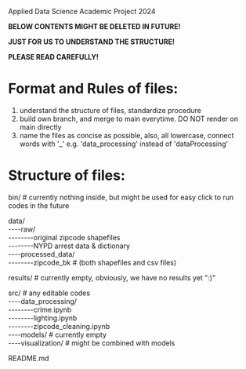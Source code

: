 Applied Data Science Academic Project 2024

**BELOW CONTENTS MIGHT BE DELETED IN FUTURE!**

**JUST FOR US TO UNDERSTAND THE STRUCTURE!**

**PLEASE READ CAREFULLY!**


# Format and Rules of files:
1. understand the structure of files, standardize procedure
2. build own branch, and merge to main everytime. DO NOT render on main directly
3. name the files as concise as possible, also, all lowercase, connect words with '_' e.g. 'data_processing' instead of 'dataProcessing'

# Structure of files:
bin/ # currently nothing inside, but might be used for easy click to run codes in the future

data/ \
----raw/ \
--------original zipcode shapefiles \
--------NYPD arrest data & dictionary \
----processed_data/ \
--------zipcode_bk # (both shapefiles and csv files)

results/ # currently empty, obviously, we have no results yet ":)"

src/ # any editable codes \
----data_processing/ \
--------crime.ipynb \
--------lighting.ipynb \
--------zipcode_cleaning.ipynb \
----models/ # currently empty \
----visualization/ # might be combined with models

README.md
